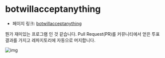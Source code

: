 # botwillacceptanything

 - 페이지 링크: [botwillacceptanything](https://github.com/botwillacceptanything/botwillacceptanything)

뭔가 재미있는 프로그램 인 것 같습니다.
Pull Request(PR)를 커뮤니티에서 얻은 투표 결과를 가지고 레파지토리에 자동으로 머지합니다.

![img](https://raw.githubusercontent.com/TeamSEGO/github-trend-kr/master/img/011-15.png)


